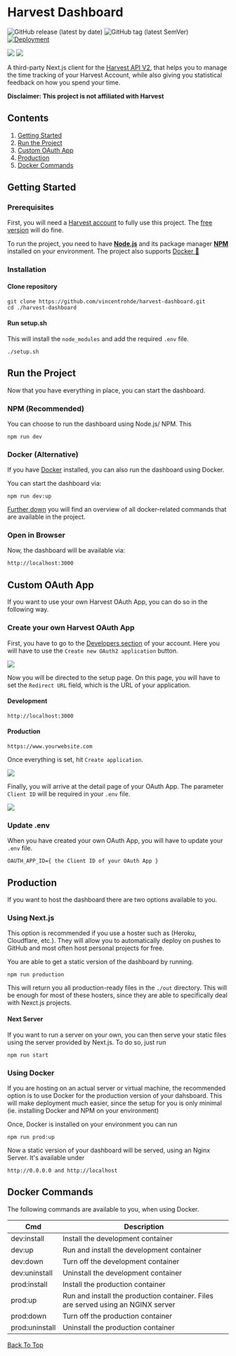 # Harvest Dashboard

![GitHub release (latest by date)](https://img.shields.io/github/v/release/vincentrohde/harvest-dashboard)
![GitHub tag (latest SemVer)](https://img.shields.io/github/v/tag/vincentrohde/harvest-dashboard)
[![Deployment](https://github.com/vincentrohde/harvest-dashboard/actions/workflows/deploy.yml/badge.svg)](https://github.com/vincentrohde/harvest-dashboard/actions/workflows/deploy.yml)

[![](https://tokei.rs/b1/github/vincentrohde/harvest-dashboard?category=code)](https://github.com/vincentrohde/harvest-dashboard)
[![](https://tokei.rs/b1/github/vincentrohde/harvest-dashboard?category=files)](https://github.com/vincentrohde/harvest-dashboard)

A third-party Next.js client for the [Harvest API V2](https://help.getharvest.com/api-v2/), that helps you to manage the time tracking of your Harvest Account, while also giving you statistical feedback on how you spend your time.

**Disclaimer: This project is not affiliated with Harvest**


## Contents

1. [Getting Started](#getting-started)
2. [Run the Project](#run-the-project)
3. [Custom OAuth App](#custom-oauth-app)
4. [Production](#production)
5. [Docker Commands](#docker-commands)

## Getting Started

### Prerequisites

First, you will need a [Harvest account](https://www.getharvest.com) to fully use this project. The [free version](https://www.getharvest.com/pricing) will do fine. 

To run the project, 
you need to have **[Node.js](https://nodejs.org/en/)** and its package manager **[NPM](https://www.npmjs.com/)** installed on your environment. The project also supports [Docker 🐋](https://www.docker.com/)

### Installation

#### Clone repository

```
git clone https://github.com/vincentrohde/harvest-dashboard.git
cd ./harvest-dashboard
```

#### Run setup.sh

This will install the `node_modules` and add the required `.env` file.

```
./setup.sh
```

## Run the Project

Now that you have everything in place, you can start the dashboard.

### NPM (Recommended)

You can choose to run the dashboard using Node.js/ NPM. This

```
npm run dev
```

### Docker (Alternative)

If you have [Docker](https://www.docker.com/) installed, you can also run the dashboard using Docker.

You can start the dashboard via:

```
npm run dev:up
```

[Further down](#docker-commands) you will find an overview of all docker-related commands that are available in the project.

### Open in Browser

Now, the dashboard will be available via:

```
http://localhost:3000
```

## Custom OAuth App

If you want to use your own Harvest OAuth App, you can do so in the following way.

### Create your own Harvest OAuth App

First, you have to go to the [Developers section](https://id.getharvest.com/developers) of your account. Here you will have to use the `Create new OAuth2 application` button.

![](./assets/oauth-create.png)

Now you will be directed to the setup page. On this page, you will have to set the `Redirect URL` field, which is the URL of your application.

#### Development

```
http://localhost:3000
```

#### Production

```
https://www.yourwebsite.com
```

Once everything is set, hit `Create application`.

![](./assets/oauth-setup.png)

Finally, you will arrive at the detail page of your OAuth App. The parameter `Client ID` will be required in your `.env` file.

![](./assets/oauth-secrets.png)

### Update .env

When you have created your own OAuth App, you will have to update your `.env` file.

```
OAUTH_APP_ID={ the Client ID of your OAuth App }
```

## Production

If you want to host the dashboard there are two options available to you. 

### Using Next.js

This option is recommended if you use a hoster such as (Heroku, Cloudflare, etc.). They will allow you to automatically deploy on pushes to GitHub and most often host personal projects for free.

You are able to get a static version of the dashboard by running. 

```
npm run production
```

This will return you all production-ready files in the `./out` directory. This will be enough for most of these hosters, since they are able to specifically deal with Nexct.js projects.

#### Next Server

If you want to run a server on your own, you can then serve your static files using the server provided by Next.js. To do so, just run

```
npm run start
```

### Using Docker

If you are hosting on an actual server or virtual machine, the recommended option is to use Docker for the production version of your dahsboard. This will make deployment much easier, since the setup for you is only minimal (ie. installing Docker and NPM on your environment)

Once, Docker is installed on your environment you can run

```
npm run prod:up
```

Now a static version of your dashboard will be served, using an Nginx Server. It's available under

```
http://0.0.0.0 and http://localhost
```

## Docker Commands

The following commands are available to you, when using Docker.

| **Cmd**        | **Description**                                                                 |
|----------------|---------------------------------------------------------------------------------|
| dev:install    | Install the development container                                               |
| dev:up         | Run and install the development container                                       |
| dev:down       | Turn off the development container                                              |
| dev:uninstall  | Uninstall the development container                                             |
| prod:install   | Install the production container                                                |
| prod:up        | Run and install the production container. Files are served using an NGINX server |
| prod:down      | Turn off the production container                                               |
| prod:uninstall | Uninstall the production container                                              |



<a href="#harvest-dashboard">Back To Top</a>
